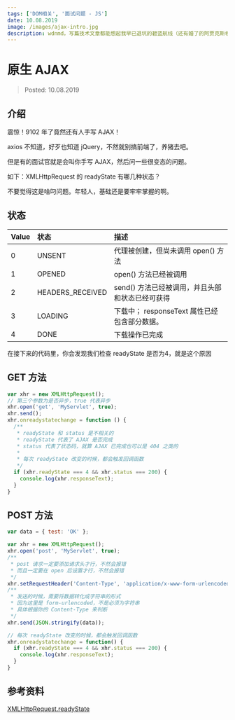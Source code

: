 ```yaml
---
tags: ['DOM相关', '面试问题 - JS']
date: 10.08.2019
image: /images/ajax-intro.jpg
description: wdnmd，写篇技术文章都能想起我早已退坑的碧蓝航线（还有婚了的阿贾克斯老婆）
---
```


# 原生 AJAX

> Posted: 10.08.2019

<Tag />

## 介绍

震惊！9102 年了竟然还有人手写 AJAX！

axios 不知道，好歹也知道 jQuery，不然就别搞前端了，养猪去吧。

但是有的面试官就是会叫你手写 AJAX，然后问一些很变态的问题。

如下：XMLHttpRequest 的 readyState 有哪几种状态？

不要觉得这是啥叼问题。年轻人，基础还是要牢牢掌握的啊。

## 状态

| Value | 状态 | 描述 |
| :-- | :-- | :-- |
| 0 | UNSENT | 代理被创建，但尚未调用 open() 方法 |
| 1 | OPENED | open() 方法已经被调用 |
| 2 | HEADERS_RECEIVED | send() 方法已经被调用，并且头部和状态已经可获得 |
| 3 | LOADING | 下载中； responseText 属性已经包含部分数据。 |
| 4 | DONE | 下载操作已完成 |

在接下来的代码里，你会发现我们检查 readyState 是否为4，就是这个原因

## GET 方法

```javascript
var xhr = new XMLHttpRequest();
// 第三个参数为是否异步，true 代表异步
xhr.open('get', 'MyServlet', true);
xhr.send();
xhr.onreadystatechange = function () {
  /**
   * readyState 和 status 是不相关的
   * readyState 代表了 AJAX 是否完成
   * status 代表了状态码，就算 AJAX 已完成也可以是 404 之类的
   * 
   * 每次 readyState 改变的时候，都会触发回调函数
   */
  if (xhr.readyState === 4 && xhr.status === 200) {
    console.log(xhr.responseText);
  }
}
```

## POST 方法

```javascript
var data = { test: 'OK' };

var xhr = new XMLHttpRequest();
xhr.open('post', 'MyServlet', true);
/**
 * post 请求一定要添加请求头才行，不然会报错
 * 而且一定要在 open 后设置才行，不然会报错
 */
xhr.setRequestHeader('Content-Type', 'application/x-www-form-urlencoded');
/**
 * 发送的时候，需要将数据转化成字符串的形式
 * 因为这里是 form-urlencoded，不是必须为字符串
 * 具体根据你的 Content-Type 来判断
 */
xhr.send(JSON.stringify(data));

// 每次 readyState 改变的时候，都会触发回调函数
xhr.onreadystatechange = function() {
  if (xhr.readyState === 4 && xhr.status === 200) {
    console.log(xhr.responseText);
  }
}
```


## 参考资料

[XMLHttpRequest.readyState](https://developer.mozilla.org/en-US/docs/Web/API/XMLHttpRequest/readyState)

<Disqus />